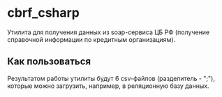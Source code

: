 # cbrf_csharp

Утилита для получения данных из soap-сервиса ЦБ РФ (получение справочной информации по кредитным организациям).

Как пользоваться
----------------

Результатом работы утилиты будут 6 csv-файлов (разделитель - ";"), которые можно загрузить, например, в реляционную базу данных.
